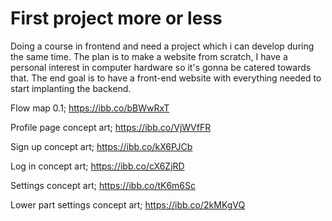 # First project more or less
Doing a course in frontend and need a project which i can develop during the same time. The plan is to make a website from scratch, I have a personal  interest in computer hardware so it's gonna be catered towards that. The end goal is to have a front-end website with everything needed to start implanting the backend.

Flow map 0.1; https://ibb.co/bBWwRxT

Profile page concept art; https://ibb.co/VjWVfFR

Sign up concept art; https://ibb.co/kX6PJCb

Log in concept art; https://ibb.co/cX6ZjRD

Settings concept art; https://ibb.co/tK6m6Sc

Lower part settings concept art; https://ibb.co/2kMKgVQ
